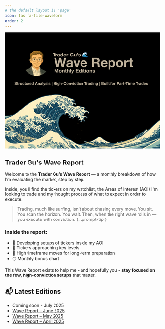```yaml
---
# the default layout is 'page'
icon: fas fa-file-waveform
order: 2
---
```


![Profile Trader Gu](/assets/img/trader-gu-wave-report-banner.png)

## Trader Gu's Wave Report

Welcome to the **Trader Gu’s Wave Report** — a monthly breakdown of how I’m evaluating the market, step by step.

Inside, you’ll find the tickers on my watchlist, the Areas of Interest (AOI) I'm looking to trade and my thought process of what to expect in order to execute.

> Trading, much like surfing, isn’t about chasing every move. You sit. You scan the horizon. You wait. Then, when the right wave rolls in — you execute with conviction.
{: .prompt-tip }

### Inside the report:

- 👀 Developing setups of tickers inside my AOI
- 🧲 Tickers approaching key levels
- 🔭 High timeframe moves for long-term preparation
- 🌕 Monthly bonus chart

This Wave Report exists to help me - and hopefully you - **stay focused on the few, high-conviction setups** that matter.

## 📬 Latest Editions
- Coming soon - July 2025
- [Wave Report – June 2025](https://www.tradergu.com/posts/Wave-Report-June-2025/)
- [Wave Report – May 2025](https://www.tradergu.com/posts/Wave-Report-May-2025/)
- [Wave Report – April 2025](https://www.tradergu.com/posts/Wave-Report-April-2025/)

